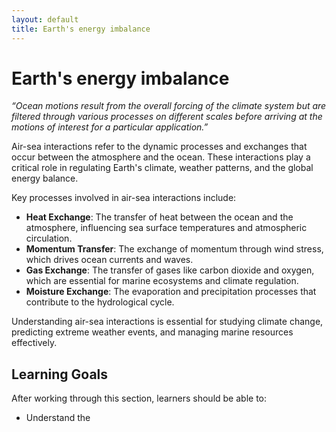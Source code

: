 ```yaml
---
layout: default
title: Earth's energy imbalance
---
```


# Earth's energy imbalance



*“Ocean motions result from the overall forcing of the climate system but are filtered through various processes on different scales before arriving at the motions of interest for a particular application.”* 

Air-sea interactions refer to the dynamic processes and exchanges that occur between the atmosphere and the ocean. These interactions play a critical role in regulating Earth's climate, weather patterns, and the global energy balance. 

Key processes involved in air-sea interactions include:

- **Heat Exchange**: The transfer of heat between the ocean and the atmosphere, influencing sea surface temperatures and atmospheric circulation.
- **Momentum Transfer**: The exchange of momentum through wind stress, which drives ocean currents and waves.
- **Gas Exchange**: The transfer of gases like carbon dioxide and oxygen, which are essential for marine ecosystems and climate regulation.
- **Moisture Exchange**: The evaporation and precipitation processes that contribute to the hydrological cycle.

Understanding air-sea interactions is essential for studying climate change, predicting extreme weather events, and managing marine resources effectively.

## Learning Goals

After working through this section, learners should be able to:

- Understand the 